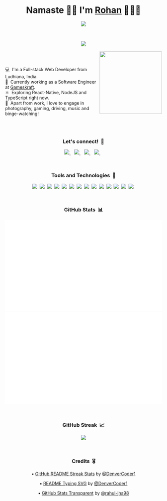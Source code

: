 <h1 align='center'>
  Namaste 🙏🏼 I'm <a href="https://rohangupta.xyz/">Rohan</a> 👨🏻‍💻
</h1>

<p align='center'>
  <img src="https://img.shields.io/badge/dynamic/json?color=054C8A&labelColor=033057&label=Profile%20Views&prefix=%20&query=value&suffix=%20&url=https%3A%2F%2Fapi.countapi.xyz%2Fhit%2Fdemondaddy%2Fecfc869b-0c97-4e43-ba47-f9d06ca0c182&style=for-the-badge&logo=github">
</p>
<br />
<p align="center">
  <a href="https://github.com/DenverCoder1/readme-typing-svg"><img src="https://readme-typing-svg.herokuapp.com/?lines=Full-stack%20web%20developer%20;Learning%20something%20new%20everyday%20;Feelings%20are%20for%20JavaScript%21%20&center=true&width=380&height=25"></a>
</p>

<img align='right' src="https://user-images.githubusercontent.com/39908472/117534050-6cb81980-b00d-11eb-9587-b3f626ed271f.png" height="200" width="200">
<br />
<br />
<p align='left'>
  💻&nbsp; I'm a Full-stack Web Developer from Ludhiana, India.<br />
  💼&nbsp; Currently working as a Software Engineer at <a href='https://www.gameskraft.com/'>Gameskraft</a>.<br />
  ⚛️&nbsp; Exploring React-Native, NodeJS and TypeScript right now.<br />
  📸&nbsp; Apart from work, I love to engage in photography, gaming, driving, music and binge-watching!
</p>

<br />
<br />

<h3 align='center'>Let's connect!&nbsp;&nbsp;🤝</h3>
<p align='center'>
  <a href="https://www.linkedin.com/in/rohangupta22/">
    <img src="https://img.shields.io/badge/linkedin-%230077B5.svg?&style=for-the-badge&logo=linkedin&logoColor=white" />
  </a>&nbsp;&nbsp;
  <a href="https://instagram.com/shadesofdemon">
    <img src="https://img.shields.io/badge/instagram-%23E4405F.svg?&style=for-the-badge&logo=instagram&logoColor=white" />        
  </a>&nbsp;&nbsp;
  <a href="https://unsplash.com/@shades_of_demon">
    <img src="https://img.shields.io/badge/unsplash-%23111111.svg?&style=for-the-badge&logo=unsplash&logoColor=white" />        
  </a>&nbsp;&nbsp;
  <a href="https://twitter.com/Showstopper_RG">
    <img src="https://img.shields.io/badge/twitter-%231DA1F2.svg?&style=for-the-badge&logo=twitter&logoColor=white" />        
  </a>&nbsp;&nbsp;
</p>

<br />

<h3 align='center'>Tools and Technologies&nbsp;&nbsp;🧰</h3>
<p align='center'>
  <img src='https://img.shields.io/badge/JavaScript-212121?style=for-the-badge&logo=javascript&logoColor=F7DF1E'>&nbsp;
  <img src='https://img.shields.io/badge/React-282d33?style=for-the-badge&logo=react&logoColor=61dafb'>&nbsp;
  <img src='https://img.shields.io/badge/NodeJS-026e00?style=for-the-badge&logo=javascript&logoColor=eaf5e9'>&nbsp;
  <img src='https://img.shields.io/badge/SASS-d75893?style=for-the-badge&logo=sass&logoColor=white'>&nbsp;
  <img src='https://img.shields.io/badge/HTML-E34F26?style=for-the-badge&logo=html5&logoColor=white'>&nbsp;
  <img src='https://img.shields.io/badge/CSS-1572B6?style=for-the-badge&logo=css3&logoColor=white'>&nbsp;
  <img src='https://img.shields.io/badge/TypeScript-007ACC?style=for-the-badge&logo=typescript&logoColor=white'>&nbsp;
  <img src='https://img.shields.io/badge/styled--components-CC6699?style=for-the-badge&logo=styled-components&logoColor=white'>&nbsp;
  <img src='https://img.shields.io/badge/Bootstrap-563D7C?style=for-the-badge&logo=bootstrap&logoColor=white'>&nbsp;
  <img src='https://img.shields.io/badge/Express-404D59?style=for-the-badge&logo=express&logoColor=white'>&nbsp;
  <img src='https://img.shields.io/badge/MongoDB-4EA94B?style=for-the-badge&logo=mongodb&logoColor=white'>&nbsp;
  <img src='https://img.shields.io/badge/Java-ED8B00?style=for-the-badge&logo=java&logoColor=white'>&nbsp;
  <img src='https://img.shields.io/badge/Git-bf2c15?style=for-the-badge&logo=git&logoColor=white'>&nbsp;
  <img src='https://img.shields.io/badge/VSCode-0078D4?style=for-the-badge&logo=visual%20studio%20code&logoColor=white'>&nbsp;
</p>

<br />

<h3 align='center'>GitHub Stats&nbsp;&nbsp;📊</h3>
<p align='center'>
  <img src='https://github.com/DemonDaddy22/github-stats-transparent/blob/output/generated/overview.svg'>
  <img src='https://github.com/DemonDaddy22/github-stats-transparent/blob/output/generated/languages.svg'>
</p>

<br />

<h3 align='center'>GitHub Streak&nbsp;&nbsp;📈</h3>
<p align='center'>
  <img src='https://github-readme-streak-stats.herokuapp.com/?user=DemonDaddy22&hide_border=true&background=00000000&stroke=777777&sideNums=4488FF&currStreakNum=4488FF&ring=45CEA2&fire=4488FF&currStreakLabel=68C2F5&sideLabels=68C2F5&dates=54AF9C'>
</p>

<br />

<h3 align='center'>Credits&nbsp;&nbsp;🎖</h3>
<p align='center'>
  <p align='center'>▪️ <a href="https://github.com/DenverCoder1/readme-typing-svg">GitHub README Streak Stats</a> by <a href="https://github.com/DenverCoder1">@DenverCoder1</a></p>
  <p align='center'>▪️ <a href="https://github.com/DenverCoder1/readme-typing-svg">README Typing SVG</a> by <a href="https://github.com/DenverCoder1">@DenverCoder1</a></p>
  <p align='center'>▪️ <a href="https://github.com/rahul-jha98/github-stats-transparent">GitHub Stats Transparent</a> by <a href="https://github.com/rahul-jha98">@rahul-jha98</a></p>
</p>

